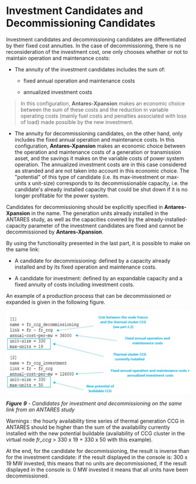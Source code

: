 # Investment Candidates and Decommissioning Candidates

Investment candidates and decommissioning candidates are differentiated
by their fixed cost annuities. In the case of decommissioning, there is
no reconsideration of the investment cost, one only chooses whether or
not to maintain operation and maintenance costs:

- The annuity of the <span class="underline">investment
  candidates</span> includes the sum of:

    - fixed annual operation and maintenance costs

    - annualized investment costs

> In this configuration, **Antares-Xpansion** makes an economic choice
> between the sum of these costs and the reduction in variable operating
> costs (mainly fuel costs and penalties associated with loss of load)
> made possible by the new investment.

- The annuity for <span class="underline">decommissioning
  candidates</span>, on the other hand, only includes the fixed annual
  operation and maintenance costs. In this configuration,
  **Antares-Xpansion** makes an economic choice between the operation
  and maintenance costs of a generation or transmission asset, and the
  savings it makes on the variable costs of power system operation.
  The annualized investment costs are in this case considered as
  stranded and are not taken into account in this economic choice. The
  "potential" of this type of candidate (i.e. its max-investment or
  max-units x unit-size) corresponds to its decommissionable capacity,
  i.e. the candidate's already installed capacity that could be shut
  down if it is no longer profitable for the power system.

Candidates for decommissioning should be explicitly specified in
**Antares-Xpansion** in the name. The generation units already installed
in the ANTARES study, as well as the capacities covered by the
already-installed-capacity parameter of the investment candidates are
fixed and cannot be decommissioned by **Antares-Xpansion**.

By using the functionality presented in the last part, it is possible to
make on the same link:

- A candidate for decommissioning: defined by a capacity already
  installed and by its fixed operation and maintenance costs.

- A candidate for investment: defined by an expandable capacity and a
  fixed annuity of costs including investment costs.

An example of a production process that can be decommissioned or
expanded is given in the following figure.

![](../assets/media/image15.png)

***Figure*** ***9** - Candidates for investment and decommissioning on
the same link from an ANTARES study*

Warnings : the hourly availability time series of thermal generation CCG
in ANTARES should be higher than the sum of the availability currently
installed with the new potential buildable (availability of CCG cluster
in the virtual node *fr\_ccg* \> 330 x 19 + 330 x 50 with this example).

At the end, for the candidate for decommissioning, the result is inverse
than for the investment candidate: if the result displayed in the
console is: 300 x 19 MW invested, this means that
<span class="underline">no units are decommissioned</span>, if the
result displayed in the console is: 0 MW invested it means that
<span class="underline">all units have been decommissioned</span>.

